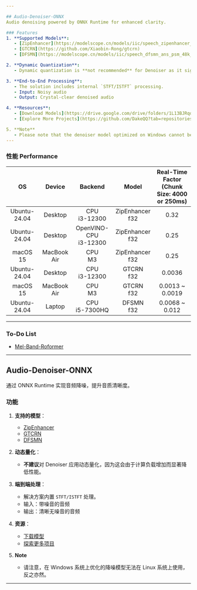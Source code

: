 ```yaml
---

## Audio-Denoiser-ONNX  
Audio denoising powered by ONNX Runtime for enhanced clarity.  

### Features  
1. **Supported Models**:  
   - [ZipEnhancer](https://modelscope.cn/models/iic/speech_zipenhancer_ans_multiloss_16k_base)  
   - [GTCRN](https://github.com/Xiaobin-Rong/gtcrn)
   - [DFSMN](https://modelscope.cn/models/iic/speech_dfsmn_ans_psm_48k_causal/summary)

2. **Dynamic Quantization**:  
   - Dynamic quantization is **not recommended** for Denoiser as it significantly reduces performance due to increased computational overhead.  

3. **End-to-End Processing**:  
   - The solution includes internal `STFT/ISTFT` processing.  
   - Input: Noisy audio  
   - Output: Crystal-clear denoised audio  

4. **Resources**:  
   - [Download Models](https://drive.google.com/drive/folders/1L13BJRqdBrPX8jQj3wwCiI67xC5QIT3S?usp=drive_link)  
   - [Explore More Projects](https://github.com/DakeQQ?tab=repositories)  

5. **Note**
   - Please note that the denoiser model optimized on Windows cannot be used on Linux, and vice versa.
---
```


### 性能 Performance  
| OS           | Device       | Backend           | Model        | Real-Time Factor <br> (Chunk Size: 4000 or 250ms) |
|:------------:|:------------:|:-----------------:|:------------:|:------------------------------------------------:|
| Ubuntu-24.04 | Desktop      | CPU <br> i3-12300 | ZipEnhancer <br> f32 | 0.32                                              |
| Ubuntu-24.04 | Desktop      | OpenVINO-CPU <br> i3-12300 | ZipEnhancer <br> f32 | 0.25                                     |
| macOS 15     | MacBook Air  | CPU <br> M3       | ZipEnhancer <br> f32 | 0.25                                              |
| Ubuntu-24.04 | Desktop      | CPU <br> i3-12300 | GTCRN <br> f32       | 0.0036                                            |
| macOS 15     | MacBook Air  | CPU <br> M3       | GTCRN <br> f32       | 0.0013 ~<br> 0.0019                               |  
| Ubuntu-24.04 | Laptop       | CPU <br> i5-7300HQ | DFSMN <br> f32      | 0.0068 ~<br> 0.012                                |
---

### To-Do List  
- [Mel-Band-Roformer](https://github.com/KimberleyJensen/Mel-Band-Roformer-Vocal-Model)
---

## Audio-Denoiser-ONNX  
通过 ONNX Runtime 实现音频降噪，提升音质清晰度。

### 功能  
1. **支持的模型**：  
   - [ZipEnhancer](https://modelscope.cn/models/iic/speech_zipenhancer_ans_multiloss_16k_base)
   - [GTCRN](https://github.com/Xiaobin-Rong/gtcrn)
   - [DFSMN](https://modelscope.cn/models/iic/speech_dfsmn_ans_psm_48k_causal/summary)

2. **动态量化**：  
   - **不建议**对 Denoiser 应用动态量化，因为这会由于计算负载增加而显著降低性能。

3. **端到端处理**：  
   - 解决方案内置 `STFT/ISTFT` 处理。  
   - 输入：带噪音的音频  
   - 输出：清晰无噪音的音频  

4. **资源**：  
   - [下载模型](https://drive.google.com/drive/folders/1L13BJRqdBrPX8jQj3wwCiI67xC5QIT3S?usp=drive_link)  
   - [探索更多项目](https://github.com/DakeQQ?tab=repositories)  

5. **Note**
   - 请注意，在 Windows 系统上优化的降噪模型无法在 Linux 系统上使用，反之亦然。
---
